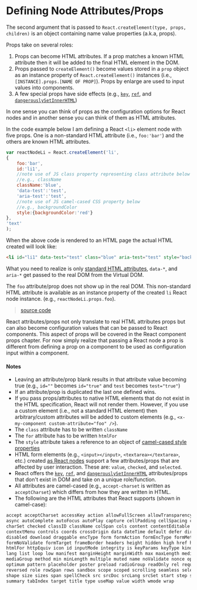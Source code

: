 # Defining Node Attributes/Props

The second argument that is passed to `React.createElement(type, props, children)` is an object containing name value properties (a.k.a, props).

Props take on several roles:

1. Props can become HTML attributes. If a prop matches a known HTML attribute then it will be added to the final HTML element in the DOM.
2. Props passed to `createElement()` become values stored in a `prop` object as an instance property of `React.createElement()` instances  (i.e., `[INSTANCE].props.[NAME OF PROP]`). Props by enlarge are used to input values into components.
3. A few special props have side effects (e.g., [`key`](https://facebook.github.io/react/docs/multiple-components.html#dynamic-children), [`ref`](https://facebook.github.io/react/docs/more-about-refs.html), and [`dangerouslySetInnerHTML`](https://facebook.github.io/react/tips/dangerously-set-inner-html.html))

In one sense you can think of props as the configuration options for React nodes and in another sense you can think of them as HTML attributes.

In the code example below I am defining a React `<li>` element node with five props. One is a non-standard HTML attribute (i.e., `foo:'bar'`) and the others are known HTML attributes.

```js
var reactNodeLi = React.createElement('li',
{
    foo:'bar',
    id:'li1',
    //note use of JS class property representing class attribute below
    //e.g., className
    className:'blue',
    'data-test':'test',
    'aria-test':'test',
    //note use of JS camel-cased CSS property below
    //e.g., backgroundColor
    style:{backgroundColor:'red'}
},
'text'
);
```

When the above code is rendered to an HTML page the actual HTML created will look like:

```html
<li id="li1" data-test="test" class="blue" aria-test="test" style="background-color:red;" data-reactid=".0">text</li>
```

What you need to realize is only [standard HTML attributes](https://developer.mozilla.org/en-US/docs/Web/HTML/Attributes), `data-*`, and `aria-*` get passed to the real DOM from the Virtual DOM.

The `foo` attribute/prop does not show up in the real DOM. This non-standard HTML attribute is available as an instance property of the created `li` React node instance. (e.g., `reactNodeLi.props.foo`).

> [source code](https://jsfiddle.net/codylindley/8ca0z80m/1/#tabs=js,result,html,resources)

React attributes/props not only translate to real HTML attributes props but can also become configuration values that can be passed to React components. This aspect of props will be covered in the React component props chapter. For now simply realize that passing a React node a prop is different from defining a prop on a component to be used as configuration input within a component.

#### Notes

* Leaving an attribute/prop blank results in that attribute value becoming true (e.g., `id=""` becomes `id="true"` and `test` becomes `test="true"`)
* If an attribute/prop is duplicated the last one defined wins.
* If you pass props/attributes to native HTML elements that do not exist in the HTML specification, React will not render them. However, if you use a custom element (i.e., not a standard HTML element) then arbitrary/custom attributes will be added to custom elements (e.g., `<x-my-component custom-attribute="foo" />`).
* The `class` attribute has to be written `className`
* The `for` attribute has to be written `htmlFor`
* The `style` attribute takes a reference to an object of [camel-cased style properties](https://www.w3.org/TR/DOM-Level-2-Style/css.html#CSS-CSS2Properties)
* HTML form elements (e.g., `<input></input>`, `<textarea></textarea>`, etc.) created [as React nodes](https://facebook.github.io/react/docs/forms.html) support a few attributes/props that are affected by user interaction. These are: `value`, `checked`, and `selected`.
* React offers the [`key`](https://facebook.github.io/react/docs/multiple-components.html#dynamic-children), [`ref`](https://facebook.github.io/react/docs/more-about-refs.html), and [`dangerouslySetInnerHTML`](https://facebook.github.io/react/tips/dangerously-set-inner-html.html) attributes/props that don't exist in DOM and take on a unique role/function.
* All attributes are camel-cased (e.g., `accept-charset` is written as `acceptCharset`) which differs from how they are written in HTML.
* The following are the HTML attributes that React supports (shown in camel-case):

```HTML
accept acceptCharset accessKey action allowFullScreen allowTransparency alt
async autoComplete autoFocus autoPlay capture cellPadding cellSpacing challenge
charSet checked classID className colSpan cols content contentEditable
contextMenu controls coords crossOrigin data dateTime default defer dir
disabled download draggable encType form formAction formEncType formMethod
formNoValidate formTarget frameBorder headers height hidden high href hrefLang
htmlFor httpEquiv icon id inputMode integrity is keyParams keyType kind label
lang list loop low manifest marginHeight marginWidth max maxLength media
mediaGroup method min minLength multiple muted name noValidate nonce open
optimum pattern placeholder poster preload radioGroup readOnly rel required
reversed role rowSpan rows sandbox scope scoped scrolling seamless selected
shape size sizes span spellCheck src srcDoc srcLang srcSet start step style
summary tabIndex target title type useMap value width wmode wrap
```
